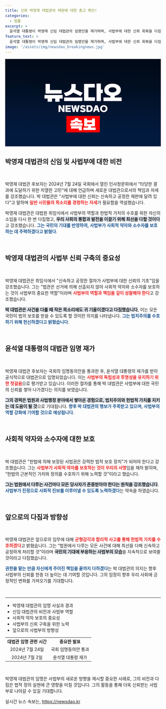 ```yaml
---
title: 신뢰 박영재 대법관의 재판에 대한 충고 확인!
categories:
  - 법률
excerpt: >
  윤석열 대통령이 박영재 신임 대법관의 임명안을 재가하며, 사법부에 대한 신뢰 회복을 다짐했다. 박 대법관은 공정한 재판이 중요하다며 작은 목소리에도 귀 기울이겠다고 밝혔다.
feature_text: >
  윤석열 대통령이 박영재 신임 대법관의 임명안을 재가하며, 사법부에 대한 신뢰 회복을 다짐했다. 박 대법관은 공정한 재판이 중요하다며 작은 목소리에도 귀 기울이겠다고 밝혔다.
image: '/assets/img/newsdao_breakingnews.jpg'
---
```


<p><img src="/assets/img/newsdao_breakingnews.jpg" alt="pcversion 속보" /></p>

<h2 data-ke-size="size26">박영재 대법관의 신임 및 사법부에 대한 비전</h2>

<p data-ke-size="size16">&nbsp;</p>

<p>박영재 대법관 후보자는 2024년 7월 24일 국회에서 열린 인사청문회에서 "타당한 결과에 도달하기 위한 치열한 고민"에 대해 언급하며 새로운 대법관으로서의 책임과 자세를 강조했습니다. 박 대법관은 "사법부에 대한 신뢰는 신속하고 공정한 재판에 달려 있다"고 말하며 <b><span style="color: #ee2323;">일반 시민들의 목소리를 경청하는 자세</span></b>가 필요함을 역설했습니다. </p>

<p>박영재 대법관은 대법원 취임식에서 사법부의 역할과 헌법적 가치의 수호를 위한 자신의 소임을 다시 한 번 다짐했고, <b><span style="background-color: #21538527;">우리 사회의 통합과 발전을 이끌기 위해 최선을 다할 것이다</span></b>고 강조했습니다. <b><span style="color: #1a5490;">그는 국민의 기대를 반영하여, 사법부가 사회적 약자와 소수자를 보호하는 데 주력하겠다고 밝혔다</span></b>.</p>

<p data-ke-size="size16">&nbsp;</p>

<h2 data-ke-size="size26">박영재 대법관의 사법부 신뢰 구축의 중요성</h2>

<p data-ke-size="size16">&nbsp;</p>

<p>박영재 대법관은 취임식에서 "신속하고 공정한 절차가 사법부에 대한 신뢰의 기초"임을 강조했습니다. 그는 "법관은 선거에 의해 선출되지 않아 사회적 약자와 소수자를 보호하는 것이 사법부의 중요한 역할"이라며 <b><span style="color: #ee2323;">사법부의 역할과 책임을 깊이 성찰해야 한다</span></b>고 강조했습니다.</p>

<p><b><span style="background-color: #21538527;">박 대법관은 사건을 다룰 때 작은 목소리에도 귀 기울이겠다고 다짐했습니다</span></b>, 이는 모든 국민이 법의 보호를 받을 수 있도록 할 것이란 의지를 나타냅니다. <b><span style="color: #1a5490;">그는 법치주의를 수호하기 위해 헌신하겠다고 밝혔습니다</span></b>.</p>

<p data-ke-size="size16">&nbsp;</p>

<h2 data-ke-size="size26">윤석열 대통령의 대법관 임명 재가</h2>

<p data-ke-size="size16">&nbsp;</p>

<p>박영재 대법관 후보자는 국회의 임명동의안을 통과한 후, 윤석열 대통령의 재가를 받아 공식적으로 대법관으로 임명되었습니다. 이는 <b><span style="color: #ee2323;">사법부의 독립성과 투명성을 유지하기 위한 첫걸음</span></b>으로 평가받고 있습니다. 이러한 절차를 통해 박 대법관은 사법부에 대한 국민의 신뢰를 쌓아 나가겠다는 의지를 보였습니다.</p>

<p><b><span style="background-color: #21538527;">그의 경력은 법원과 사법행정 분야에서 쌓아온 경험으로, 법치주의와 헌법적 가치를 지키는 데 도움이 될 것</span></b>으로 기대됩니다. <b><span style="color: #1a5490;">향후 박 대법관의 행보가 주목받고 있으며, 사법부의 역할 강화에 기여할 것으로 예상됩니다</span></b>.</p>

<p data-ke-size="size16">&nbsp;</p>

<h2 data-ke-size="size26">사회적 약자와 소수자에 대한 보호</h2>

<p data-ke-size="size16">&nbsp;</p>

<p>박 대법관은 "헌법에 의해 보장된 사법권은 강력한 법적 보호 장치"가 되어야 한다고 강조했습니다. 그는 <b><span style="color: #ee2323;">사법부가 사회적 약자를 보호하는 것이 우리의 사명</span></b>임을 재차 밝히며, “헌법의 근본적인 가치와 정의를 수호하기 위해 노력할 것”이라고 했습니다.</p>

<p><b><span style="background-color: #21538527;">그는 법원에서 다루는 사건마다 모든 당사자가 존중받아야 한다는 원칙을 강조했습니다</span></b>. <b><span style="color: #1a5490;">사법부가 진정으로 사회적 진보를 이루어낼 수 있도록 노력하겠다</span></b>는 약속을 하였습니다.</p>

<p data-ke-size="size16">&nbsp;</p>

<h2 data-ke-size="size26">앞으로의 다짐과 방향성</h2>

<p data-ke-size="size16">&nbsp;</p>

<p>박영재 대법관은 앞으로의 임무에 대해 <b><span style="color: #ee2323;">균형감각과 합리적 사고를 통해 헌법적 가치를 수호하겠다</span></b>고 밝혔습니다. 그는 “법원에서 다루는 모든 사건에 대해 최선을 다해 신속하고 공정하게 처리할 것”이라며 <b><span style="background-color: #21538527;">국민의 기대에 부응하는 사법부의 모습</span></b>을 지속적으로 보여줄 것이라고 다짐했습니다.</p>

<p><b><span style="color: #1a5490;">권한을 맡는 만큼 자신에게 주어진 책임을 끝까지 다하겠다</span></b>는 박 대법관의 의지는 향후 사법부의 신뢰를 한층 더 높이는 데 기여할 것입니다. 그의 임정이 향후 우리 사회에 긍정적인 변화를 가져오기를 기대합니다.</p>

<p data-ke-size="size16">&nbsp;</p>

<hr />

<ul>
    <li>박영재 대법관의 임명 사실과 경과</li>
    <li>신임 대법관의 비전과 사법부 역할</li>
    <li>사회적 약자 보호의 중요성</li>
    <li>사법부의 신뢰 구축을 위한 노력</li>
    <li>앞으로의 사법부의 방향성</li>
</ul>

<table style="width: 100%; border-collapse: collapse;">
    <tr>
        <td style="text-align: center; height: 17px;"><b>대법관 임명 관련 시간</b></td>
        <td style="text-align: center; height: 17px;"><b>중요한 발표</b></td>
    </tr>
    <tr>
        <td style="text-align: center; height: 17px;">2024년 7월 24일</td>
        <td style="text-align: center; height: 17px;">국회 임명동의안 통과</td>
    </tr>
    <tr>
        <td style="text-align: center; height: 17px;">2024년 7월 2일</td>
        <td style="text-align: center; height: 17px;">윤석열 대통령 재가</td>
    </tr>
</table>

<p data-ke-size="size16">&nbsp;</p>

<p>박영재 대법관의 임명은 사법부의 새로운 방향을 제시할 중요한 사례로, 그의 비전과 다짐은 법적 정의 실현에 큰 영향을 미칠 것입니다. 그의 활동을 통해 더욱 신뢰받는 사법부로 나아갈 수 있길 기대합니다.</p>
실시간 뉴스 속보는, <a href="https://newsdao.kr" rel="dofollow">https://newsdao.kr</a>


